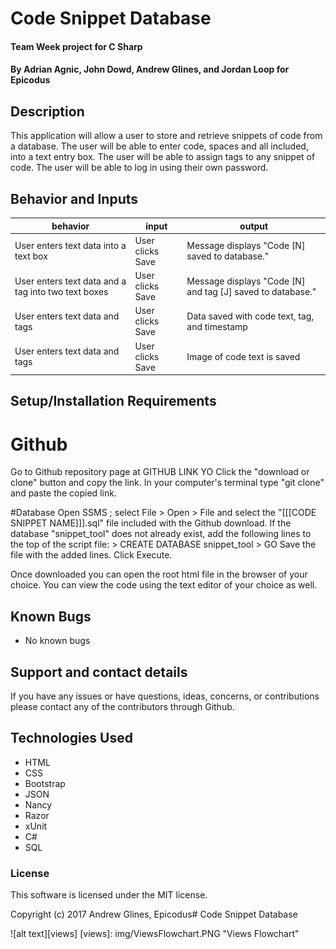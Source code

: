 # Code Snippet Database

#### Team Week project for C Sharp

#### **By Adrian Agnic, John Dowd, Andrew Glines, and Jordan Loop for Epicodus**

## Description

This application will allow a user to store and retrieve snippets of code from a database.
The user will be able to enter code, spaces and all included, into a text entry box.
The user will be able to assign tags to any snippet of code.
The user will be able to log in using their own password.


## Behavior and Inputs

|  behavior | input  | output  |
|---|---|---|
| User enters text data into a text box | User clicks Save | Message displays "Code [N] saved to database." |
| User enters text data and a tag into two text boxes | User clicks Save | Message displays "Code [N] and tag [J] saved to database." |
| User enters text data and tags | User clicks Save | Data saved with code text, tag, and timestamp |
| User enters text data and tags | User clicks Save | Image of code text is saved |





## Setup/Installation Requirements
# Github

Go to Github repository page at GITHUB LINK YO
Click the "download or clone" button and copy the link.
In your computer's terminal type "git clone" and paste the copied link.

#Database
Open SSMS ; select File > Open > File and select the "[[[CODE SNIPPET NAME]]].sql" file included with the Github download.  If the database "snippet_tool" does not already exist, add the following lines to the top of the script file:
\> CREATE DATABASE snippet_tool
\> GO
Save the file with the added lines.
Click Execute.


Once downloaded you can open the root html file in the browser of your choice.
You can view the code using the text editor of your choice as well.

## Known Bugs

* No known bugs

## Support and contact details

If you have any issues or have questions, ideas, concerns, or contributions please contact any of the contributors through Github.

## Technologies Used

* HTML
* CSS
* Bootstrap
* JSON
* Nancy
* Razor
* xUnit
* C#
* SQL

### License
This software is licensed under the MIT license.

Copyright (c) 2017 Andrew Glines, Epicodus# Code Snippet Database


![alt text][views]
[views]: img/ViewsFlowchart.PNG "Views Flowchart"
